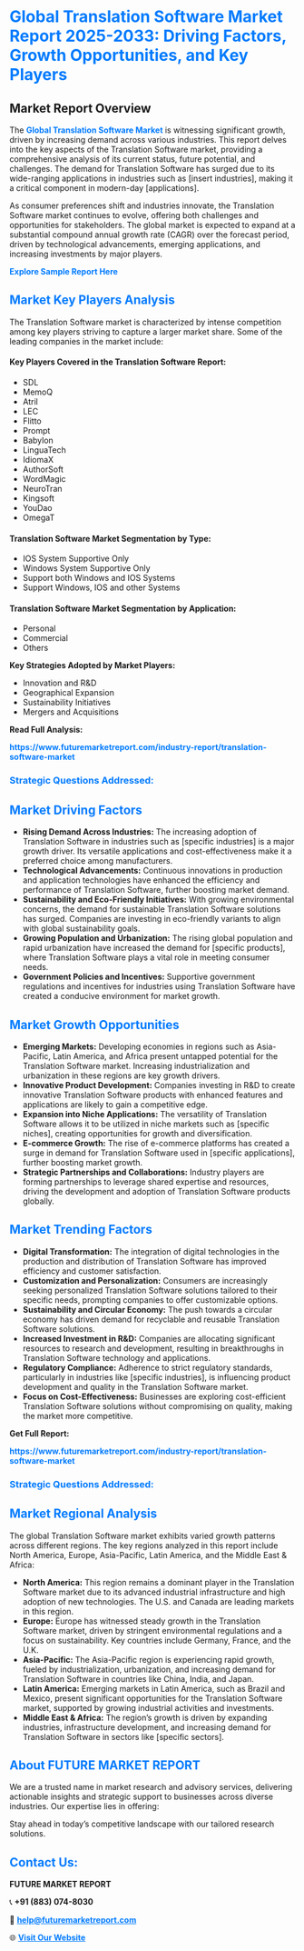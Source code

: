 <h1 style="color: #007BFF;">Global Translation Software Market Report 2025-2033: Driving Factors, Growth Opportunities, and Key Players</h1>

<section id="overview">
<h2>Market Report Overview</h2>
<p>The <a href="https://www.futuremarketreport.com/industry-report/translation-software-market" style="color: #007BFF; text-decoration: none;"><strong>Global Translation Software Market</strong></a> is witnessing significant growth, driven by increasing demand across various industries. This report delves into the key aspects of the Translation Software market, providing a comprehensive analysis of its current status, future potential, and challenges. The demand for Translation Software has surged due to its wide-ranging applications in industries such as [insert industries], making it a critical component in modern-day [applications].</p>
<p>As consumer preferences shift and industries innovate, the Translation Software market continues to evolve, offering both challenges and opportunities for stakeholders. The global market is expected to expand at a substantial compound annual growth rate (CAGR) over the forecast period, driven by technological advancements, emerging applications, and increasing investments by major players.</p>
</section>

<section id="overview">
<p><a href="https://www.futuremarketreport.com/request-sample/reportId=105805" style="color: #007BFF; text-decoration: none;"><strong>Explore Sample Report Here</strong></a></p>
</section>

<section id="key-players">
<h2 style="color: #007BFF;">Market Key Players Analysis</h2>
<p>The Translation Software market is characterized by intense competition among key players striving to capture a larger market share. Some of the leading companies in the market include:</p>
<h4>Key Players Covered in the Translation Software Report:</h4>
<ul><li>SDL</li><li>MemoQ</li><li>Atril</li><li>LEC</li><li>Flitto</li><li>Prompt</li><li>Babylon</li><li>LinguaTech</li><li>IdiomaX</li><li>AuthorSoft</li><li>WordMagic</li><li>NeuroTran</li><li>Kingsoft</li><li>YouDao</li><li>OmegaT</li></ul>
<h4>Translation Software Market Segmentation by Type:</h4>
<ul><li>IOS System Supportive Only</li><li>Windows System Supportive Only</li><li>Support both Windows and IOS Systems</li><li>Support Windows, IOS and other Systems</li></ul>

<h4>Translation Software Market Segmentation by Application:</h4>
<ul><li>Personal</li><li>Commercial</li><li>Others</li></ul>
<p><strong>Key Strategies Adopted by Market Players:</strong></p>
<ul>
<li>Innovation and R&D</li>
<li>Geographical Expansion</li>
<li>Sustainability Initiatives</li>
<li>Mergers and Acquisitions</li>
</ul>
</section>

<section>
<p><strong>Read Full Analysis: </strong></p><a href="https://www.futuremarketreport.com/industry-report/translation-software-market" style="color: #007BFF; text-decoration: none;"><strong>https://www.futuremarketreport.com/industry-report/translation-software-market</strong></a>
<h3 style="color: #007BFF;">Strategic Questions Addressed:</h3>
</section>

<section id="driving-factors">
<h2 style="color: #007BFF;">Market Driving Factors</h2>
<ul>
<li><strong>Rising Demand Across Industries:</strong> The increasing adoption of Translation Software in industries such as [specific industries] is a major growth driver. Its versatile applications and cost-effectiveness make it a preferred choice among manufacturers.</li>
<li><strong>Technological Advancements:</strong> Continuous innovations in production and application technologies have enhanced the efficiency and performance of Translation Software, further boosting market demand.</li>
<li><strong>Sustainability and Eco-Friendly Initiatives:</strong> With growing environmental concerns, the demand for sustainable Translation Software solutions has surged. Companies are investing in eco-friendly variants to align with global sustainability goals.</li>
<li><strong>Growing Population and Urbanization:</strong> The rising global population and rapid urbanization have increased the demand for [specific products], where Translation Software plays a vital role in meeting consumer needs.</li>
<li><strong>Government Policies and Incentives:</strong> Supportive government regulations and incentives for industries using Translation Software have created a conducive environment for market growth.</li>
</ul>
</section>

<section id="growth-opportunities">
<h2 style="color: #007BFF;">Market Growth Opportunities</h2>
<ul>
<li><strong>Emerging Markets:</strong> Developing economies in regions such as Asia-Pacific, Latin America, and Africa present untapped potential for the Translation Software market. Increasing industrialization and urbanization in these regions are key growth drivers.</li>
<li><strong>Innovative Product Development:</strong> Companies investing in R&D to create innovative Translation Software products with enhanced features and applications are likely to gain a competitive edge.</li>
<li><strong>Expansion into Niche Applications:</strong> The versatility of Translation Software allows it to be utilized in niche markets such as [specific niches], creating opportunities for growth and diversification.</li>
<li><strong>E-commerce Growth:</strong> The rise of e-commerce platforms has created a surge in demand for Translation Software used in [specific applications], further boosting market growth.</li>
<li><strong>Strategic Partnerships and Collaborations:</strong> Industry players are forming partnerships to leverage shared expertise and resources, driving the development and adoption of Translation Software products globally.</li>
</ul>
</section>

<section id="trending-factors">
<h2 style="color: #007BFF;">Market Trending Factors</h2>
<ul>
<li><strong>Digital Transformation:</strong> The integration of digital technologies in the production and distribution of Translation Software has improved efficiency and customer satisfaction.</li>
<li><strong>Customization and Personalization:</strong> Consumers are increasingly seeking personalized Translation Software solutions tailored to their specific needs, prompting companies to offer customizable options.</li>
<li><strong>Sustainability and Circular Economy:</strong> The push towards a circular economy has driven demand for recyclable and reusable Translation Software solutions.</li>
<li><strong>Increased Investment in R&D:</strong> Companies are allocating significant resources to research and development, resulting in breakthroughs in Translation Software technology and applications.</li>
<li><strong>Regulatory Compliance:</strong> Adherence to strict regulatory standards, particularly in industries like [specific industries], is influencing product development and quality in the Translation Software market.</li>
<li><strong>Focus on Cost-Effectiveness:</strong> Businesses are exploring cost-efficient Translation Software solutions without compromising on quality, making the market more competitive.</li>
</ul>
</section>

<section>
<p><strong>Get Full Report: </strong></p><a href="https://www.futuremarketreport.com/industry-report/translation-software-market" style="color: #007BFF; text-decoration: none;"><strong>https://www.futuremarketreport.com/industry-report/translation-software-market</strong></a>
<h3 style="color: #007BFF;">Strategic Questions Addressed:</h3>
</section>


<section id="regional-analysis">
<h2 style="color: #007BFF;">Market Regional Analysis</h2>
<p>The global Translation Software market exhibits varied growth patterns across different regions. The key regions analyzed in this report include North America, Europe, Asia-Pacific, Latin America, and the Middle East & Africa:</p>
<ul>
<li><strong>North America:</strong> This region remains a dominant player in the Translation Software market due to its advanced industrial infrastructure and high adoption of new technologies. The U.S. and Canada are leading markets in this region.</li>
<li><strong>Europe:</strong> Europe has witnessed steady growth in the Translation Software market, driven by stringent environmental regulations and a focus on sustainability. Key countries include Germany, France, and the U.K.</li>
<li><strong>Asia-Pacific:</strong> The Asia-Pacific region is experiencing rapid growth, fueled by industrialization, urbanization, and increasing demand for Translation Software in countries like China, India, and Japan.</li>
<li><strong>Latin America:</strong> Emerging markets in Latin America, such as Brazil and Mexico, present significant opportunities for the Translation Software market, supported by growing industrial activities and investments.</li>
<li><strong>Middle East & Africa:</strong> The region’s growth is driven by expanding industries, infrastructure development, and increasing demand for Translation Software in sectors like [specific sectors].</li>
</ul>
</section>

<footer>
<h2 style="color: #007BFF;">About FUTURE MARKET REPORT</h2>
<p>We are a trusted name in market research and advisory services, delivering actionable insights and strategic support to businesses across diverse industries. Our expertise lies in offering:</p>

<p>Stay ahead in today’s competitive landscape with our tailored research solutions.</p>

<h2 style="color: #007BFF;">Contact Us:</h2>
<p><strong>FUTURE MARKET REPORT</strong></p>
<p>📞 <strong>+91 (883) 074-8030</strong></p>
<p>📧 <strong><a href="mailto:help@futuremarketreport.com" style="color: #007BFF;">help@futuremarketreport.com</a></strong></p>
<p>🌐 <strong><a href="https://www.futuremarketreport.com/" style="color: #007BFF;">Visit Our Website</a></strong></p>
</footer>